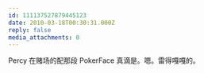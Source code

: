 ```yaml
---
id: 111137527879445123
date: 2010-03-18T00:30:31.000Z
reply: false
media_attachments: 0
---
```


Percy 在赌场的配那段 PokerFace 真滴是。嗯。雷得嘎嘎的。

